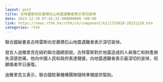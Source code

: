```yaml
---
layout: post
title: 古特雷斯向甘肅積石山地震遇難者表示深切哀悼
date: 2023-12-20 07:45:33.000000000 +08:00
link: https://news.rthk.hk/rthk/ch/component/k2/1733028-20231220.htm
categories: rthk
---
```


聯合國秘書長古特雷斯向甘肅積石山地震遇難者表示深切哀悼。 

發言人迪雅里克在紐約聯合國總部說，古特雷斯對於地震造成的人員傷亡和財產損失深感悲痛，他向中國人民和政府表達聲援，向地震遇難者表示最深切的哀悼，祝願傷者早日康復。 

迪雅里克又表示，聯合國駐華機構團隊隨時準備提供幫助。
